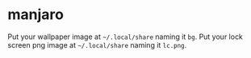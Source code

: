 # manjaro
Put your wallpaper image at `~/.local/share` naming it `bg`.
Put your lock screen png image at `~/.local/share` naming it `lc.png`. 
